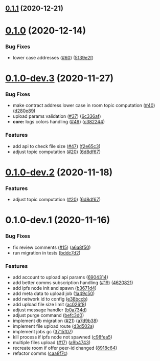 <a name="0.1.1"></a>
## [0.1.1](https://github.com/rsksmart/rif-storage-upload-service/compare/v0.1.0...v0.1.1) (2020-12-21)



<a name="0.1.0"></a>
# [0.1.0](https://github.com/rsksmart/rif-storage-upload-service/compare/v0.1.0-dev.3...v0.1.0) (2020-12-14)


### Bug Fixes

* lower case addresses ([#60](https://github.com/rsksmart/rif-storage-upload-service/issues/60)) ([5139e2f](https://github.com/rsksmart/rif-storage-upload-service/commit/5139e2f))



<a name="0.1.0-dev.3"></a>
# [0.1.0-dev.3](https://github.com/rsksmart/rif-storage-upload-service/compare/v0.1.0-dev.1...v0.1.0-dev.3) (2020-11-27)


### Bug Fixes

* make contract address lower case in room topic computation ([#40](https://github.com/rsksmart/rif-storage-upload-service/issues/40)) ([d280e89](https://github.com/rsksmart/rif-storage-upload-service/commit/d280e89))
* upload params validation ([#37](https://github.com/rsksmart/rif-storage-upload-service/issues/37)) ([6c336af](https://github.com/rsksmart/rif-storage-upload-service/commit/6c336af))
* **core:** logs colors handling ([#49](https://github.com/rsksmart/rif-storage-upload-service/issues/49)) ([c382244](https://github.com/rsksmart/rif-storage-upload-service/commit/c382244))


### Features

* add api to check file size ([#47](https://github.com/rsksmart/rif-storage-upload-service/issues/47)) ([f2e65c3](https://github.com/rsksmart/rif-storage-upload-service/commit/f2e65c3))
* adjust topic computation ([#20](https://github.com/rsksmart/rif-storage-upload-service/issues/20)) ([6d8df67](https://github.com/rsksmart/rif-storage-upload-service/commit/6d8df67))



<a name="0.1.0-dev.2"></a>
# [0.1.0-dev.2](https://github.com/rsksmart/rif-storage-upload-service/compare/v0.1.0-dev.1...v0.1.0-dev.2) (2020-11-18)


### Features

* adjust topic computation ([#20](https://github.com/rsksmart/rif-storage-upload-service/issues/20)) ([6d8df67](https://github.com/rsksmart/rif-storage-upload-service/commit/6d8df67))



<a name="0.1.0-dev.1"></a>
# 0.1.0-dev.1 (2020-11-16)


### Bug Fixes

* fix review comments ([#15](https://github.com/rsksmart/rif-storage-upload-service/issues/15)) ([a6a8f50](https://github.com/rsksmart/rif-storage-upload-service/commit/a6a8f50))
* run migration in tests ([bddc7d2](https://github.com/rsksmart/rif-storage-upload-service/commit/bddc7d2))


### Features

* add account to upload api params ([6904314](https://github.com/rsksmart/rif-storage-upload-service/commit/6904314))
* add better comms subscription handling ([#19](https://github.com/rsksmart/rif-storage-upload-service/issues/19)) ([4620821](https://github.com/rsksmart/rif-storage-upload-service/commit/4620821))
* add ipfs node init and spawn ([b3671d4](https://github.com/rsksmart/rif-storage-upload-service/commit/b3671d4))
* add meta data to upload job ([1a49c50](https://github.com/rsksmart/rif-storage-upload-service/commit/1a49c50))
* add network id to config ([e38bccb](https://github.com/rsksmart/rif-storage-upload-service/commit/e38bccb))
* add upload file size limit ([ac026f8](https://github.com/rsksmart/rif-storage-upload-service/commit/ac026f8))
* adjust message handler ([b0a734d](https://github.com/rsksmart/rif-storage-upload-service/commit/b0a734d))
* adjust purge command ([befc3d0](https://github.com/rsksmart/rif-storage-upload-service/commit/befc3d0))
* implement db migration ([#21](https://github.com/rsksmart/rif-storage-upload-service/issues/21)) ([a7d9b38](https://github.com/rsksmart/rif-storage-upload-service/commit/a7d9b38))
* implement file upload route ([d3d502a](https://github.com/rsksmart/rif-storage-upload-service/commit/d3d502a))
* implement jobs gc ([3715f07](https://github.com/rsksmart/rif-storage-upload-service/commit/3715f07))
* kill process if ipfs node not spawned ([c98fea5](https://github.com/rsksmart/rif-storage-upload-service/commit/c98fea5))
* multiple files upload ([#17](https://github.com/rsksmart/rif-storage-upload-service/issues/17)) ([a9b4743](https://github.com/rsksmart/rif-storage-upload-service/commit/a9b4743))
* recreate room if offer peer-id changed ([8918c64](https://github.com/rsksmart/rif-storage-upload-service/commit/8918c64))
* refactor comms ([caa8f7c](https://github.com/rsksmart/rif-storage-upload-service/commit/caa8f7c))



